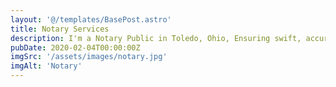 ```yaml
---
layout: '@/templates/BasePost.astro'
title: Notary Services
description: I'm a Notary Public in Toledo, Ohio, Ensuring swift, accurate and reliable notarization services.
pubDate: 2020-02-04T00:00:00Z
imgSrc: '/assets/images/notary.jpg'
imgAlt: 'Notary'
---
```



